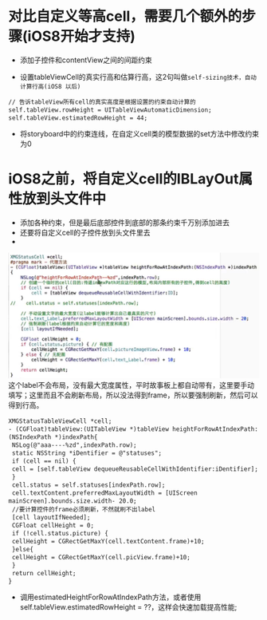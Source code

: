 # 对比自定义等高cell，需要几个额外的步骤(iOS8开始才支持)
- 添加子控件和contentView之间的间距约束
 

- 设置tableViewCell的真实行高和估算行高，这2句叫做`self-sizing技术，自动计算行高(iOS8 以后)`
```
// 告诉tableView所有cell的真实高度是根据设置的约束自动计算的
self.tableView.rowHeight = UITableViewAutomaticDimension;
self.tableView.estimatedRowHeight = 44;
```

- 将storyboard中的约束连线，在自定义cell类的模型数据的set方法中修改约束为0

# iOS8之前，将自定义cell的IBLayOut属性放到头文件中
- 添加各种约束，但是最后底部控件到底部的那条约束千万别添加进去
- 还要将自定义cell的子控件放到头文件里去
- 
![](/assets/ios8之前.png)这个label不会布局，没有最大宽度属性，平时故事板上都自动带有，这里要手动填写；这里而且不会刷新布局，所以没法得到frame，所以要强制刷新，然后可以得到行高。
```
XMGStatusTableViewCell *cell;
- (CGFloat)tableView:(UITableView *)tableView heightForRowAtIndexPath:(NSIndexPath *)indexPath{
 NSLog(@"aaa----%zd",indexPath.row);
 static NSString *iDentifier = @"statuses";
 if (cell == nil) {
 cell = [self.tableView dequeueReusableCellWithIdentifier:iDentifier];
 }
 cell.status = self.statuses[indexPath.row];
 cell.textContent.preferredMaxLayoutWidth = [UIScreen mainScreen].bounds.size.width- 20.0;
 //要计算控件的frame必须刷新，不然就刷不出label
 [cell layoutIfNeeded];
 CGFloat cellHeight = 0;
 if (!cell.status.picture) {
 cellHeight = CGRectGetMaxY(cell.textContent.frame)+10;
 }else{
 cellHeight = CGRectGetMaxY(cell.picView.frame)+10;
 }
 return cellHeight;
}

```
- 调用estimatedHeightForRowAtIndexPath方法，或者使用self.tableView.estimatedRowHeight = ??，这样会快速加载提高性能;